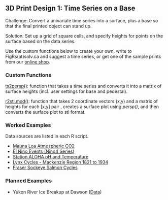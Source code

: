 ## 3D Print Design 1: Time Series on a Base


Challenge: Convert a univariate time series into a surface,
plus a base so that the final printed object can stand up. 

Solution: Set up a grid of square cells, and specify 
heights for points on the surface based on the data series.

Use the custom functions below to create your own, 
write to FigRs(at)solv.ca and suggest a time series, 
or get one of the sample prints from our [online shop](https://www.shapeways.com/shops/solv).


### Custom Functions

[ts2persp()]( ): function that takes a time series and converts it into a matrix of surface heights
(incl. user settings for base and pedestal).

[r2stl.mod()](): function that takes 2 coordinate vectors (x,y) and a matrix of heights for each [x,y] pair 
, creates a surface plot using *persp()*, and then converts the surface plot to stl format.




### Worked Examples

Data sources are listed in each R script.

* [Mauna Loa Atmospheric CO2](https://github.com/SOLV-Code/FigRs/blob/master/3D%20Prints/Time%20Series/SCRIPT_3DTimeSeries_MaunaLoaCO2.R)   
* [El Nino Events (Nino4 Series)]()   
* [Station ALOHA pH and Temperature]()   
* [Lynx Cycles - Mackenzie Region 1821 to 1934](https://github.com/SOLV-Code/FigRs/blob/master/3D%20Prints/Time%20Series/SCRIPT_3DTimeSeries_LynxAbd.R)
* [Fraser Sockeye Salmon Cycles](https://github.com/SOLV-Code/FigRs/blob/master/3D%20Prints/Time%20Series/SCRIPT_3DTimeSeries_FraserSockeye.R)  


### Planned Examples

* Yukon River Ice Breakup at Dawson ([Data](http://www.yukonriverbreakup.com/statistics))

















